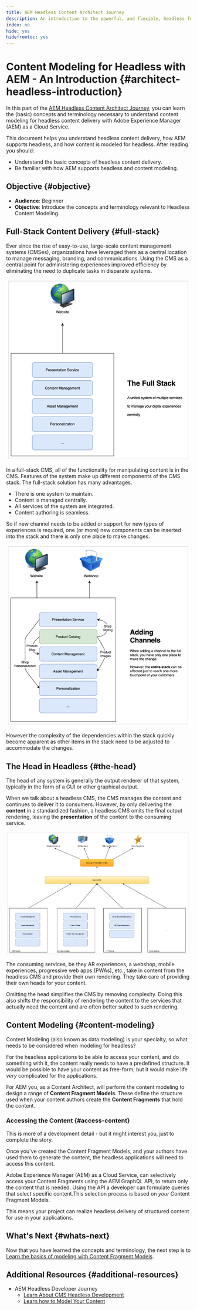 ```yaml
---
title: AEM Headless Content Architect Journey
description: An introduction to the powerful, and flexible, headless features of Adobe Experience Manager as a Cloud Service, and how to model content for your project.
index: no
hide: yes
hidefromtoc: yes
---
```


# Content Modeling for Headless with AEM - An Introduction {#architect-headless-introduction}

In this part of the [AEM Headless Content Architect Journey](overview.md), you can learn the (basic) concepts and terminology necessary to understand content modeling for headless content delivery with Adobe Experience Manager (AEM) as a Cloud Service.

This document helps you understand headless content delivery, how AEM supports headless, and how content is modeled for headless. After reading you should:

* Understand the basic concepts of headless content delivery.
* Be familiar with how AEM supports headless and content modeling.

## Objective {#objective}

* **Audience**: Beginner
* **Objective**: Introduce the concepts and terminology relevant to Headless Content Modeling.

## Full-Stack Content Delivery {#full-stack}

Ever since the rise of easy-to-use, large-scale content management systems (CMSes), organizations have leveraged them as a central location to manage messaging, branding, and communications. Using the CMS as a central point for administering experiences improved efficiency by eliminating the need to duplicate tasks in disparate systems.

![The classic full-stack CMS](/help/journey-headless/developer/assets/full-stack.png)

In a full-stack CMS, all of the functionality for manipulating content is in the CMS. Features of the system make up different components of the CMS stack. The full-stack solution has many advantages.

* There is one system to maintain.
* Content is managed centrally.
* All services of the system are integrated.
* Content authoring is seamless.

So if new channel needs to be added or support for new types of experiences is required, one (or more) new components can be inserted into the stack and there is only one place to make changes.

![Adding a new channel to the stack](/help/journey-headless/developer/assets/adding-channel.png)

However the complexity of the dependencies within the stack quickly become apparent as other items in the stack need to be adjusted to accommodate the changes.

## The Head in Headless {#the-head}

The head of any system is generally the output renderer of that system, typically in the form of a GUI or other graphical output.

When we talk about a headless CMS, the CMS manages the content and continues to deliver it to consumers. However, by only delivering the **content** in a standardized fashion, a headless CMS omits the final output rendering, leaving the **presentation** of the content to the consuming service.

![Headless CMS](/help/journey-headless/developer/assets/headless-cms.png)

The consuming services, be they AR experiences, a webshop, mobile experiences, progressive web apps (PWAs), etc., take in content from the headless CMS and provide their own rendering. They take care of providing their own heads for your content.

Omitting the head simplifies the CMS by removing complexity. Doing this also shifts the responsibility of rendering the content to the services that actually need the content and are often better suited to such rendering.

## Content Modeling {#content-modeling}

Content Modeling (also known as data modeling) is your specialty, so what needs to be considered when modeling for headless?

For the headless applications to be able to access your content, and do something with it, the content really needs to have a predefined structure. It would be possible to have your content as free-form, but it would make life *very* complicated for the applications.

For AEM you, as a Content Architect, will perform the content modeling to design a range of **Content Fragment Models**. These define the structure used when your content authors create the **Content Fragments** that hold the content.

### Accessing the Content {#access-content}

This is more of a development detail - but it might interest you, just to complete the story.

Once you've created the Content Fragment Models, and your authors have used them to generate the content, the headless applications will need to access this content. 

Adobe Experience Manager (AEM) as a Cloud Service, can selectively access your Content Fragments using the AEM GraphQL API, to return only the content that is needed. Using the API a developer can formulate queries that select specific content.This selection process is based on *your* Content Fragment Models. 

This means your project can realize headless delivery of structured content for use in your applications.

## What's Next {#whats-next}

Now that you have learned the concepts and terminology, the next step is to [Learn the basics of modeling with Content Fragment Models](basics.md). 

## Additional Resources {#additional-resources}

* AEM Headless Developer Journey
  * [Learn About CMS Headless Development](/help/journey-headless/developer/learn-about.md)
  * [Learn how to Model Your Content](/help/journey-headless/developer/model-your-content.md)
